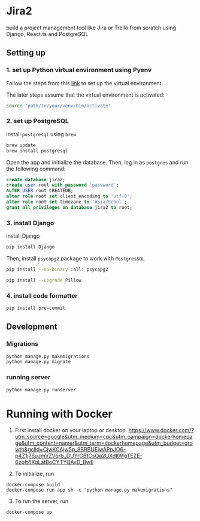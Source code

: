 # Jira2
build a project management tool like Jira or Trello from scratch using Django, React.ts and PostgreSQL

## Setting up
### 1. set up Python virtual environment using Pyenv
Follow the steps from this [link](https://www.notion.so/Jira2-Project-6c0956b63ccf48ea95a3fb80e0df00af#7a378e70c5944734b023c474807182e5) to set up the virtual environment.

The later steps assume that the virtual environment is activated:
```bash
source "path/to/your/venv/bin/activate"
```

### 2. set up PostgreSQL
install `postgresql` using `brew`
```bash
brew update
brew install postgresql
```

Open the app and initialize the database. Then, log in as `postgres` and run the following command:

```sql
create database jira2;
create user root with password 'password';
ALTER USER root CREATEDB;
alter role root set client_encoding to 'utf-8';
alter role root set timezone to 'Asia/Seoul';
grant all privileges on database jira2 to root;
```

### 3. install Django
install Django
```bash
pip install Django
```
Then, install `psycopg2` package to work with `PostgresSQL`
```bash
pip install --no-binary :all: psycopg2
```

```bash
pip install --upgrade Pillow
```

### 4. install code formatter
```bash
pip install pre-commit
```


## Development

### Migrations
```bash
python manage.py makemigrations
python manage.py migrate
```

### running server
```bash
python manage.py runserver
```


# Running with Docker
1. First install docker on your laptop or desktop.
https://www.docker.com/?utm_source=google&utm_medium=cpc&utm_campaign=dockerhomepage&utm_content=namer&utm_term=dockerhomepage&utm_budget=growth&gclid=CjwKCAjw5p_8BRBUEiwAPpJO6-p4Z1j76uJmVZVqrb_DUYrGBtCsQa2UXdKMgTEZE-6zpft4XgLatBoCYTYQAvD_BwE

2. To initialize, run
```
docker-compose build
docker-compose run app sh -c "python manage.py makemigrations"
```

3. To run the server, run
```
docker-compose up
```
